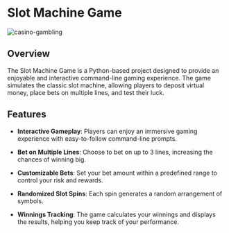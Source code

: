 # Slot Machine Game

![casino-gambling](https://github.com/ArvindeepSingh/Slot-Machine-Game/assets/147825061/3fe676f3-b19e-405e-8a52-62e1cf258916)

## Overview

The Slot Machine Game is a Python-based project designed to provide an enjoyable and interactive command-line gaming experience. The game simulates the classic slot machine, allowing players to deposit virtual money, place bets on multiple lines, and test their luck.

## Features

- **Interactive Gameplay**: Players can enjoy an immersive gaming experience with easy-to-follow command-line prompts.

- **Bet on Multiple Lines**: Choose to bet on up to 3 lines, increasing the chances of winning big.

- **Customizable Bets**: Set your bet amount within a predefined range to control your risk and rewards.

- **Randomized Slot Spins**: Each spin generates a random arrangement of symbols.

- **Winnings Tracking**: The game calculates your winnings and displays the results, helping you keep track of your performance.

